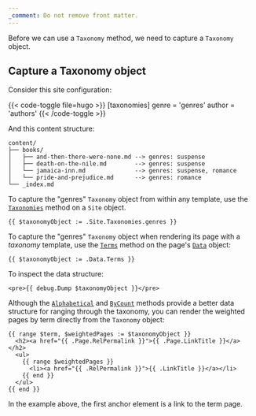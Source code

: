 ```yaml
---
_comment: Do not remove front matter.
---
```


Before we can use a `Taxonomy` method, we need to capture a `Taxonomy` object.

## Capture a Taxonomy object

Consider this site configuration:

{{< code-toggle file=hugo >}}
[taxonomies]
genre = 'genres'
author = 'authors'
{{< /code-toggle >}}

And this content structure:

```tree
content/
├── books/
│   ├── and-then-there-were-none.md --> genres: suspense
│   ├── death-on-the-nile.md        --> genres: suspense
│   └── jamaica-inn.md              --> genres: suspense, romance
│   └── pride-and-prejudice.md      --> genres: romance
└── _index.md
```

To capture the "genres" `Taxonomy` object from within any template, use the [`Taxonomies`][] method on a `Site` object.

```go-html-template
{{ $taxonomyObject := .Site.Taxonomies.genres }}
```

To capture the "genres" `Taxonomy` object when rendering its page with a _taxonomy_ template, use the [`Terms`][] method on the page's [`Data`][] object:

```go-html-template {file="layouts/taxonomy.html"}
{{ $taxonomyObject := .Data.Terms }}
```

To inspect the data structure:

```go-html-template
<pre>{{ debug.Dump $taxonomyObject }}</pre>
```

Although the [`Alphabetical`][] and [`ByCount`][] methods provide a better data structure for ranging through the taxonomy, you can render the weighted pages by term directly from the `Taxonomy` object:

```go-html-template
{{ range $term, $weightedPages := $taxonomyObject }}
  <h2><a href="{{ .Page.RelPermalink }}">{{ .Page.LinkTitle }}</a></h2>
  <ul>
    {{ range $weightedPages }}
      <li><a href="{{ .RelPermalink }}">{{ .LinkTitle }}</a></li>
    {{ end }}
  </ul>
{{ end }}
```

In the example above, the first anchor element is a link to the term page.

[`Alphabetical`]: /docs/reference/methods/taxonomy/alphabetical/
[`ByCount`]: /docs/reference/methods/taxonomy/bycount/

[`data`]: /docs/reference/methods/page/data/
[`terms`]: /docs/reference/methods/page/data/#in-a-taxonomy-template
[`taxonomies`]: /docs/reference/methods/site/taxonomies/
